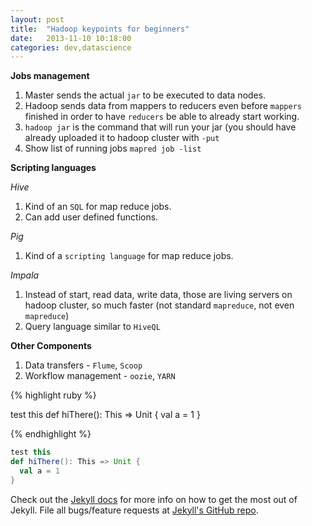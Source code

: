 ```yaml
---
layout: post
title:  "Hadoop keypoints for beginners"
date:   2013-11-10 10:18:00
categories: dev,datascience
---
```


**Jobs management**

1. Master sends the actual `jar` to be executed to data nodes.
1. Hadoop sends data from mappers to reducers even before `mappers` finished in order to have `reducers` be able to already start working.
1. `hadoop jar` is the command that will run your jar (you should have already uploaded it to hadoop cluster with `-put`
1. Show list of running jobs `mapred job -list`

**Scripting languages**

*Hive*

1. Kind of an `SQL` for map reduce jobs.
1. Can add user defined functions.

*Pig*

1. Kind of a `scripting language` for map reduce jobs.

*Impala*

1. Instead of start, read data, write data, those are living servers on hadoop cluster, so much faster (not standard `mapreduce`, not even `mapreduce`)
1. Query language similar to `HiveQL`

**Other Components**
1. Data transfers - `Flume`, `Scoop`
1. Workflow management - `oozie`, `YARN`



{% highlight ruby %}

test this
def hiThere(): This => Unit {
  val a = 1
}

{% endhighlight %}


```scala
test this
def hiThere(): This => Unit {
  val a = 1
}
```

Check out the [Jekyll docs][jekyll] for more info on how to get the most out of Jekyll. File all bugs/feature requests at [Jekyll's GitHub repo][jekyll-gh].

[jekyll-gh]: https://github.com/mojombo/jekyll
[jekyll]:    http://jekyllrb.com
